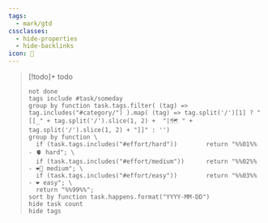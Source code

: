 ```yaml
---
tags:
  - mark/gtd
cssclasses:
  - hide-properties
  - hide-backlinks
icon: 🤷
---
```


> [!todo]+ todo
> ```tasks
> not done
> tags include #task/someday
> group by function task.tags.filter( (tag) => tag.includes("#category/") ).map( (tag) => tag.split('/')[1] ? "[[_" + tag.split('/').slice(1, 2) +  "|🗺️ " + tag.split('/').slice(1, 2) + "]]" : '')
> group by function \
>   if (task.tags.includes("#effort/hard"))        return "%%01%% - 🫀 hard"; \
>   if (task.tags.includes("#effort/medium"))      return "%%02%% - ❤️‍🔥 medium"; \
>   if (task.tags.includes("#effort/easy"))        return "%%03%% - ❤ easy"; \
>   return "%%99%%";
> sort by function task.happens.format("YYYY-MM-DD")
> hide task count
> hide tags
> ```

